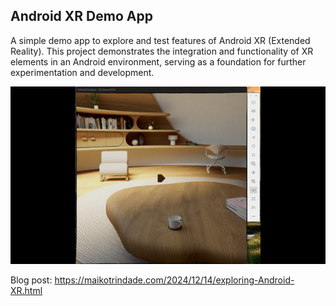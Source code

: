 ## Android XR Demo App

A simple demo app to explore and test features of Android XR (Extended Reality). This project demonstrates the integration and functionality of XR elements in an Android environment, serving as a foundation for further experimentation and development.

![](app/AndroidXR.gif)

Blog post: https://maikotrindade.com/2024/12/14/exploring-Android-XR.html

